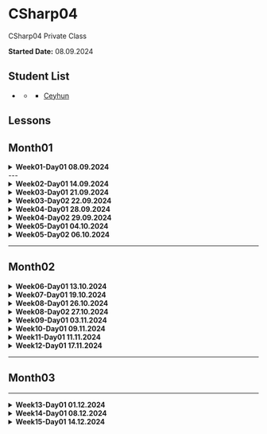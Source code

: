 # CSharp04
CSharp04 Private Class


**Started Date:** 08.09.2024

## Student List
- * - [Ceyhun](https://github.com/Ceyhun555)

## Lessons

## Month01

<details>
<summary><strong>Week01-Day01 08.09.2024</strong></summary>

### Topics
- Computer Networking Basics: Understanding Network Components
- Frontend vs Backend

### Resources

1. [Computer Networking Basics](https://www.geeksforgeeks.org/basics-computer-networking)
2. [frontend-vs-backend](https://www.computerscience.org/bootcamps/resources/frontend-vs-backend/)
</details>
---

<details>
<summary><strong>Week02-Day01 14.09.2024</strong></summary>

## Week02-Day01 14.09.2024

### Topics
1. Computer Networking Basics: Understanding Network Components
2. Understanding Data Flow: Simplex, Half Duplex, and Full Duplex Communication
3. Peer-to-Peer Network
4. Client-Server Network
5. Types of Networks
    - LAN (Local Area Network)
    - MAN (Metropolitan Area Network)
    - WAN (Wide Area Network)
6. Network Topologies:
    - Bus Topology
    - Star Topology
    - Ring Topology
    - Mesh Topology
7. Networking Protocols:
    - TCP/IP
    - HTTP
    - FTP
    - SMTP
8. IP Addresses:
    - IPv4
    - IPv6
9. Network Services:
    - DNS (Domain Name System)
    - DHCP (Dynamic Host Configuration Protocol)
10. Difference Between Hardware and Software
11. What is an Operating System (OS)?

### Resources

1. [How Does the Internet Work?](https://cs.fyi/guide/how-does-internet-work)
2. [The Internet: A Technical Overview](https://www.vox.com/2014/6/16/18076282/the-internet)
3. [What is the Internet?](https://roadmap.sh/guides/what-is-internet)
4. [Introduction to Programming Languages](https://www.geeksforgeeks.org/introduction-to-programming-languages/)
5. [Client-Side vs Server-Side: What's the Difference?](https://medium.com/@donotapply/client-side-vs-server-side-whats-the-difference-a933341cd60e)
6. [Video: Computer Networking Basics](https://www.youtube.com/watch?v=DrI2lUXL1no)
7. [Analyze HTTP Requests and Responses with Chrome DevTools](https://egghead.io/lessons/chrome-devtools-analyze-http-requests-and-responses-with-chrome-devtools)
8. [How to Inspect HTTP Requests and Responses](https://dev.to/annoh_karlgusta/how-to-inspect-http-requests-and-responses-3nea)
9.  [Difference Between Hardware and Software](https://www.simplilearn.com/difference-between-hardware-software-article) - This article on Simplilearn discusses the fundamental distinctions between hardware and software in computing.
10. [What is an Operating System (OS)?](https://www.techtarget.com/whatis/definition/operating-system-OS) - TechTarget provides a comprehensive definition and explanation of operating systems, a crucial component of computing environments.
11. [SSD vs HDD: Which is Right for You?](https://www.crucial.com/articles/about-ssd/ssd-vs-hdd) - Crucial's article compares Solid State Drives (SSD) and Hard Disk Drives (HDD), highlighting their differences, advantages, and use cases.
</details>



<details>
<summary><strong>Week03-Day01 21.09.2024</strong></summary>

---
## Week03-Day01 21.09.2024

### Topics
1. Introduction to Programming Languages
2. A History of Programming Languages
3. Why Study Programming Languages?
4. Classifications of Programming Languages
5. Compilation vs. Interpretation
6. Implementation Strategies
7. Programming Environment Tools
8. An Overview of Compilation

### Resources

1. [Introduction to Programming Languages - GeeksforGeeks](https://www.geeksforgeeks.org/introduction-to-programming-languages/)
2. [Introduction to Programming Languages (PDF) - Stony Brook University](https://www3.cs.stonybrook.edu/~pfodor/courses/CSE260/_L01_Introduction_Programming_Languages.pdf)
3. [Introduction to Computer Programming Languages - LinkedIn Article](https://www.linkedin.com/pulse/introduction-computer-programming-languages-chukwuebuka-ejie-vi6mf/)
4. [Programming Language Overview - JavaTpoint](https://www.javatpoint.com/programming-language)

</details>


<details>
<summary><strong>Week03-Day02 22.09.2024</strong></summary>

## Week03-Day01 22.09.2024

### Topics
1. Introducing C# and .NET
2. What is Visual Studio?

### Resources
1. [C# Get Started](https://www.w3schools.com/cs/cs_getstarted.php)
2. [GeeksforGeeks - C# Programming Language](https://www.geeksforgeeks.org/csharp-programming-language/?ref=lbp)
3. [Dot Net Tutorials - Introduction to C# Language](https://dotnettutorials.net/lesson/introduction-to-csharp-language/)
4. [Medium - What is C# and .NET](https://medium.com/@codebob75/what-is-c-and-net-41addd28b173)
5. [Medium - What is .NET](https://medium.com/@benkaddourmed54/what-is-net-202790532234)
6. [Introduction-to-visual-studio](https://www.geeksforgeeks.org/introduction-to-visual-studio/)
7. [What is Visual Studio?](https://learn.microsoft.com/en-us/visualstudio/get-started/visual-studio-ide?view=vs-2022)
8. [Introduction to Microsoft Visual Studio - tutorial](https://www.functionx.com/csharp10/Lesson01.htm)

</details>

<details>
<summary><strong>Week04-Day01 28.09.2024</strong></summary>

---    
## Week04-Day01 28.09.2024

### Topics
1. What is the difference between C# and .Net ?
2. C# Programming Language

### Resources
1. [What is the difference between C# and .Net ?](https://medium.com/@codebob75/what-is-c-and-net-41addd28b173)
2. [GeeksforGeeks - C# Programming Language](https://www.geeksforgeeks.org/csharp-programming-language/?ref=lbp)
3. [Dot Net Tutorials - Introduction to C# Language](https://dotnettutorials.net/lesson/introduction-to-csharp-language/)
4. [Medium - What is C# and .NET](https://medium.com/@codebob75/what-is-c-and-net-41addd28b173)
5. [Medium - What is .NET](https://medium.com/@benkaddourmed54/what-is-net-202790532234)
</details>

<details>
<summary><strong>Week04-Day02 29.09.2024</strong></summary>

## Week04-Day02 29.09.2024

### Topics
1. Common Language Runtime(CLR)
2. .NET Common Language Runtime (CLR)
3. Value Types and Reference Types
4. C# - Data Types
5. Numbers in C#

### Resources
1. [Common Language Runtime(CLR)](https://ismailkasan.medium.com/common-language-runtime-clr-14583bebbcf5)
2. [.NET Common Language Runtime (CLR)](https://www.javatpoint.com/net-common-language-runtime)
3. [Value Type and Reference Type](https://www.tutorialsteacher.com/csharp/csharp-value-type-and-reference-type)
4. [C#’ta Value Type ve Reference Type](https://handeebrar.medium.com/c-ta-value-type-ve-reference-type-178d3a5823ac))
5. [C# - Data Types](https://www.tutorialsteacher.com/csharp/csharp-data-types)
6. [Numbers in C#](https://www.tutorialsteacher.com/csharp/numbers)
7. [Drawing](https://excalidraw.com/#json=B3eaRkAjEB8MqM8hca-rV,-c8aVtlmegDwxfhXn2F5mw)
</details>


<details>
<summary><strong>Week05-Day01 04.10.2024</strong></summary>

---
## Week05-Day01 04.10.2024

### Topics
1. C# Stack vs Heap Memory

![C# Stack vs Heap Memory](https://github.com/parvizrovshanaliyev/CSharp04/blob/main/images/stack%20vs%20heap.png)

### Resources
1. [C# Stack vs Heap Memory](https://medium.com/@CodeWithHonor/c-stack-vs-heap-memory-f8a737af9919)
2. [Mülakat #2 - Heap ve Stack](https://medium.com/software-development-turkey/mülakat-2-heap-ve-stack-e37f82b4c49b)
</details>

<details>
<summary><strong>Week05-Day02 06.10.2024</strong></summary>

## Week05-Day02 06.10.2024

### Topics
1. C# Output
2. C# Comments
3. C# Variables - Value Types


![C# Data types -Value Types](https://github.com/parvizrovshanaliyev/CSharp04/blob/main/images/csharp-dataTypes-valueTypes.png)
[link](https://excalidraw.com/#json=OJQuwooUgMqH7RR2JcgcC,d0K9WjpdmkvxVlCbgR-yNA)

### Resources
1. [C# Output](https://www.w3schools.com/cs/cs_output.php)
2. [C# Comments](https://www.w3schools.com/cs/cs_comments.php)
3. [C# Variables](https://www.w3schools.com/cs/cs_variables.php)
4. [C# Variables](https://www.tutorialsteacher.com/csharp/csharp-variable)

### Homework

1. **Task 1**: Write a C# program that prints the following output:  
   `Hello, World!`
   - **Hint**: Use the `Console.WriteLine` method to display text in the console.
   - **Example**:
     ```csharp
     Console.WriteLine("Hello, World!");
     ```

2. **Task 2**: Write a C# program that uses both single-line and multi-line comments.
   - **Instructions**:
      - Write a program that prints any text.
      - Add a single-line comment above the `Console.WriteLine` statement.
      - Add a multi-line comment explaining what the program does.
   - **Example**:
     ```csharp
     // This is a single-line comment
     
     /*
     This program prints a greeting message
     to the console.
     */
     Console.WriteLine("Welcome to C# Programming!");
     ```

3. **Task 3**: Declare variables for the following value types and print their values:
   - `int` (integer)
   - `double` (decimal number)
   - `char` (character)
   - `bool` (true/false)
   - **Instructions**:
      - Declare each variable with an appropriate value.
      - Use `Console.WriteLine` to print the value of each variable.
   - **Example**:
     ```csharp
     int myInt = 25;
     double myDouble = 4.99;
     char myChar = 'A';
     bool myBool = true;

     Console.WriteLine("Integer: " + myInt);
     Console.WriteLine("Double: " + myDouble);
     Console.WriteLine("Character: " + myChar);
     Console.WriteLine("Boolean: " + myBool);
     ```

4. **Task 4**: Write a C# program that adds two numbers and prints the result.
   - **Instructions**:
      - Declare two integer variables, assign values to them.
      - Calculate their sum and store it in another variable.
      - Print the sum.
   - **Example**:
     ```csharp
     int num1 = 10;
     int num2 = 20;
     int sum = num1 + num2;

     Console.WriteLine("The sum is: " + sum);
     ```

5. **Task 5**: Write a C# program that explains the difference between an integer (`int`) and a floating-point number (`double`).
   - **Instructions**:
      - Declare one variable of type `int` and another of type `double`.
      - Assign appropriate values (e.g., `int myInt = 5; double myDouble = 5.99;`).
      - Print their values and explain their difference in a comment.
   - **Example**:
     ```csharp
     int myInt = 5;
     double myDouble = 5.99;

     // Integers store whole numbers, while doubles store decimal numbers
     Console.WriteLine("Integer: " + myInt);
     Console.WriteLine("Double: " + myDouble);
     ```

6. **Task 6**: Experiment with modifying variables.
   - **Instructions**:
      - Declare a variable and assign it a value.
      - Change the value of the variable later in the code.
      - Print the variable's value before and after the change.
   - **Example**:
     ```csharp
     int myNumber = 10;
     Console.WriteLine("Original value: " + myNumber);

     myNumber = 20;
     Console.WriteLine("Modified value: " + myNumber);
     ```

7. **Task 7**: Create a program that calculates the area of a rectangle.
   - **Instructions**:
      - Declare two variables for `length` and `width` of the rectangle.
      - Calculate the area (`length * width`).
      - Print the area to the console.
   - **Example**:
     ```csharp
     int length = 5;
     int width = 10;
     int area = length * width;

     Console.WriteLine("The area of the rectangle is: " + area);
     ```

8. **Task 8**: Write a C# program that swaps the values of two variables.
   - **Instructions**:
      - Declare two integer variables and assign them values.
      - Swap their values without using a third variable.
      - Print the values before and after swapping.
   - **Hint**: Use arithmetic operations (addition and subtraction).
   - **Example**:
     ```csharp
     int a = 10;
     int b = 20;

     Console.WriteLine("Before swap: a = " + a + ", b = " + b);

     a = a + b;  // Now a is 30
     b = a - b;  // Now b is 10 (original a)
     a = a - b;  // Now a is 20 (original b)

     Console.WriteLine("After swap: a = " + a + ", b = " + b);
     ```

9. **Task 9**: Create a C# program that concatenates two strings.
   - **Instructions**:
      - Declare two string variables and assign values to them.
      - Concatenate the strings using the `+` operator.
      - Print the result.
   - **Example**:
     ```csharp
     string firstName = "John";
     string lastName = "Doe";
     string fullName = firstName + " " + lastName;

     Console.WriteLine("Full Name: " + fullName);
     ```    
     
     
### Questions

1. Explain difference between .NET and C#?
2. What is IL (Intermediate Language) Code?
3. What is CLR (Common Language Runtime)?
4. What is JIT?

</details>

---

## Month02
  
<details>
<summary><strong>Week06-Day01 13.10.2024</strong></summary>

## Week06-Day01 13.10.2024

### Topics
1. Type Casting in C#
2. User Input in C#

### Resources
1. [Type Casting in C#](https://www.w3schools.com/cs/cs_type_casting.php)
2. [Type Casting in C#](https://www.geeksforgeeks.org/c-sharp-type-casting/)
3. [User Input in C#](https://www.w3schools.com/cs/cs_user_input.php)



### **Homework Assignment**

[Week06 Tasks](https://github.com/parvizrovshanaliyev/CSharp04/blob/main/ConsoleApps/Week06/UserInput/Tasks.md)

### Questions for Type Casting

1. What is type casting in C#?
2. Explain the difference between implicit and explicit type casting.
3. What are the potential risks of explicit type casting?
4. Provide an example of implicit type casting.
5. Provide an example of explicit type casting.
6. What is the `Convert` class used for in C#?
</details>



<details>
<summary><strong>Week07-Day01 19.10.2024</strong></summary>

## Week07-Day01 19.10.2024


### Topics
1. Demystifying Type Conversion in C#: A Comprehensive Guide
2. C# Operators
3. C# Math


### Resources
1. [Demystifying Type Conversion in C#: A Comprehensive Guide](https://medium.com/@praveen.rao.g.1990/demystifying-type-conversion-in-c-a-comprehensive-guide-0cd1c2e3c1db)
2. [C# Operators](https://www.w3schools.com/cs/cs_operators.php)
3. [C# Math](https://www.w3schools.com/cs/cs_math.php)


### **Homework Assignment**
[Week07 Tasks](https://github.com/parvizrovshanaliyev/CSharp04/blob/main/ConsoleApps/Week07/Practice/Tasks.md)

</details>


<details>
<summary><strong>Week08-Day01 26.10.2024</strong></summary>

## Week08-Day01 26.10.2024


### Topics
1. C# Strings

### Resources
1. [1 C# Strings](https://www.w3schools.com/cs/cs_strings.php)
2. [2 C# Strings](https://www.programiz.com/csharp-programming/string)
3. [3 Working with Strings in C#: A Comprehensive Guide](https://medium.com/@praveen.rao.g.1990/working-with-strings-in-c-a-comprehensive-guide-242ca55934b0)
</details>


<details>
<summary><strong>Week08-Day02 27.10.2024</strong></summary>

## Week08-Day02 27.10.2024


### Topics
1. Difference between String and StringBuilder in C#
2. C# If ... Else
3. C# Switch


### Resources
1. [Difference between String and StringBuilder in C#](https://petercodes.hashnode.dev/difference-between-string-and-stringbuilder-in-c)
2. [String vs StringBuilder in C#: Choosing the Right Tool for Efficient String Manipulation](https://medium.com/@chandrashekharsingh25/string-vs-stringbuilder-in-c-choosing-the-right-tool-for-efficient-string-manipulation-6beca8ca6450)
3. [1 C# If ... Else](https://www.w3schools.com/cs/cs_conditions.php)
4. [2 C# - if, else if, else Statements](https://www.tutorialsteacher.com/csharp/csharp-if-else)
5. [1 C# Switch](https://www.w3schools.com/cs/cs_switch.php)
6. [2 Better C# Switch Statements for a Range of Values](https://hackajob.com/talent/blog/better-c-switch-statements-for-a-range-of-values)
6. [3 C# switch Statement](https://www.programiz.com/csharp-programming/switch-statement)


### **Homework Assignment**

[Week08 Tasks - Strings](https://github.com/parvizrovshanaliyev/CSharp04/blob/main/ConsoleApps/Week08/Strings/Tasks.md)
---
[Week08 Tasks - C# If ... Else](https://github.com/parvizrovshanaliyev/CSharp04/blob/main/ConsoleApps/Week08/Condition.IfStatement/Tasks.md)
---
[Week08 Tasks - C# Switch](https://github.com/parvizrovshanaliyev/CSharp04/blob/main/ConsoleApps/Week08/Condition.SwitchCaseStatement/Tasks.md)



</details>


<details>
<summary><strong>Week09-Day01 03.11.2024</strong></summary>

## Week09-Day01 03.11.2024

### code practice

### Resources
1. [String methods in C#](https://www.programiz.com/csharp-programming/library/string/compare)
2. [String methods in C#](https://www.youtube.com/watch?v=Kk9YoxY_kO0&pp=ygUUZ2VuY2F5IHlpbGRpeiBzdHJpbmc%3D)
3. [String in C#](https://www.youtube.com/watch?v=d7oYjvXJ7po&pp=ygUUZ2VuY2F5IHlpbGRpeiBzdHJpbmc%3D)
</details>

<details>
<summary><strong>Week10-Day01 09.11.2024</strong></summary>

## Week10-Day01 09.11.2024

### Topics
1. C# While Loop
2. C# The Do/While Loop
3. C# For Loop
4. C# Break and Continue

### Resources
1. [C# While Loop & C# The Do/While Loop](https://www.w3schools.com/cs/cs_while_loop.php)
2. [C# For Loop](https://www.w3schools.com/cs/cs_for_loop.php)
3. [C# Break and Continue](https://www.w3schools.com/cs/cs_break.php)

### **Homework Assignment**

[Week10 Tasks - Loops](https://github.com/parvizrovshanaliyev/CSharp04/blob/main/ConsoleApps/Week10/Practice/Tasks.md)
</details>

<details>
<summary><strong>Week11-Day01 11.11.2024</strong></summary>

## Week11-Day01 11.11.2024

### Topics
1. Practice
2. ATM program

### **Homework Assignment**

[QUIZ GAME](https://github.com/parvizrovshanaliyev/CSharp04/blob/main/ConsoleApps/Week11/QuizGame/Readme.md)
</details>

<details>
<summary><strong>Week12-Day01 17.11.2024</strong></summary>

## Week12-Day01 17.11.2024

### Topics
1. C# Arrays
2. C# Methods
3. GIT

![C# Reference types - Array](https://github.com/parvizrovshanaliyev/CSharp04/blob/main/images/reference_types_array.png)

[Download Image](https://github.com/parvizrovshanaliyev/CSharp04/blob/main/images/reference_types_array.png)

### Resources
1. [1. C# Arrays](https://www.w3schools.com/cs/cs_arrays.php)
2. [2. C# Arrays](https://www.programiz.com/csharp-programming/arrays)
3. [C# Methods](https://www.w3schools.com/cs/cs_methods.php)
4. [Git](https://medium.com/@parvizrovshanaliyev/git-n%C9%99dir-38604f516522)

### **Homework Assignment**

[Week12 Tasks - C# Arrays](https://github.com/parvizrovshanaliyev/CSharp04/blob/main/ConsoleApps/Week12/Practice/Tasks.Array.md)
---
[Week12 Tasks - C# Methods](https://github.com/parvizrovshanaliyev/CSharp04/blob/main/ConsoleApps/Week12/Practice/Tasks.Method.md)
---
</details>

---

## Month03

---

<details>
<summary><strong>Week13-Day01 01.12.2024</strong></summary>

## Week13-Day01 01.12.2024

### Topics
1. C# Arrays
  - Loop Through Arrays
  - Sort Arrays
  - Multidimensional Arrays
2. C# Methods
  - Parameters and Arguments
  - Default Parameter Value
  - Return Values
  - Named Arguments
  - Method Overloading
  - ref vs out in C#
3. C# OOP
  - C# - What is OOP?
  - C# Classes and Objects

### Resources
1. [1. C# Arrays](https://www.w3schools.com/cs/cs_arrays.php)
2. [2. C# Arrays](https://www.programiz.com/csharp-programming/arrays)
3. [C# Methods](https://www.w3schools.com/cs/cs_methods.php)
4. [ref vs out in C#](https://www.c-sharpcorner.com/UploadFile/ff2f08/ref-vs-out-keywords-in-C-Sharp/)
5. [C# OOP](https://www.w3schools.com/cs/cs_oop.php)
6. [Object Oriented Programming (OOPs) in C#](https://dotnettutorials.net/lesson/object-oriented-programming-csharp/)
7. [C# OOP-Obyekt Anatomiyası — Reference Types olan Dəyişənlər](https://medium.com/@mahammadbuludzada/c-oop-obyekt-anatomiyas%C4%B1-reference-types-olan-d%C9%99yi%C5%9F%C9%99nl%C9%99r-d924c41d4d32)

### **Homework Assignment**

[Week13 Tasks - C# Arrays & Methods](https://github.com/parvizrovshanaliyev/CSharp04/blob/main/ConsoleApps/Week13/Practice/Tasks.md)
---
</details>

<details>
<summary><strong>Week14-Day01 08.12.2024</strong></summary>

## Week14-Day01 08.12.2024

### Topics
1. C# -  Classes and Objects
2. C# -  Class Members
      -  Fields
      -  Properties
      -  Constructors
      -  Methods
      -  This

### Resources
1. [C# -  Classes and Objects](https://www.w3schools.com/cs/cs_classes.php)
2. [C# Class Members](https://www.w3schools.com/cs/cs_class_members.php)
3. [C# Class](https://www.tutorialspoint.com/csharp/csharp_classes.htm )
4. [C# this Keyword](https://www.programiz.com/csharp-programming/this-keyword)
5. [C# Variable Scope](https://www.programiz.com/csharp-programming/variable-scope)
6. [C# Constructor](https://www.programiz.com/csharp-programming/constructors)
7. [C# Properties (Get and Set)](https://www.w3schools.com/cs/cs_properties.php)
8. [Video -1. Object Programming in C#](https://www.youtube.com/watch?v=48Z75_jZHv0&list=PLQVXoXFVVtp306cqgKyC8NoxCmHIuWVBK&index=1&ab_channel=GençayYıldız)
9. [Video -2. Object Programming in C# - Class](https://www.youtube.com/watch?v=9_7pa5ZHaa4&list=PLQVXoXFVVtp306cqgKyC8NoxCmHIuWVBK&index=2&ab_channel=GençayYıldız)
10.[Video -3. Object Programming in C# - Class Members](https://www.youtube.com/watch?v=3CC4EFcqMWM&list=PLQVXoXFVVtp306cqgKyC8NoxCmHIuWVBK&index=3&ab_channel=GençayYıldız) 
</details>

<details>
<summary><strong>Week15-Day01 14.12.2024</strong></summary>

## Week15-Day01 14.12.2024

### Topics
1. C# Variable Scope
2. C# Constructors
2. Types of Constructors in C#

### Resources
1. [C# Variable Scope](https://www.programiz.com/csharp-programming/variable-scope)
2. [C# Constructors](https://dotnettutorials.net/lesson/constructors-csharp/)
3. [Types of Constructors in C#](https://dotnettutorials.net/lesson/types-of-constructors-in-csharp/)
4. [Why We Need Constructors in C#](https://dotnettutorials.net/lesson/why-do-we-need-constructors-in-csharp/)

### **Homework Assignment**
---
[Week15 Tasks - Task 1. Book](https://github.com/parvizrovshanaliyev/CSharp04/blob/main/ConsoleApps/Week15/Practice/task-1-book.md)
---
[Week15 Tasks - Task 2. Car](https://github.com/parvizrovshanaliyev/CSharp04/blob/main/ConsoleApps/Week15/Practice/task-2-car.md)
---
[Week15 Tasks - Task 3. Product](https://github.com/parvizrovshanaliyev/CSharp04/blob/main/ConsoleApps/Week15/Practice/task-3-product.md)
---

</details>




